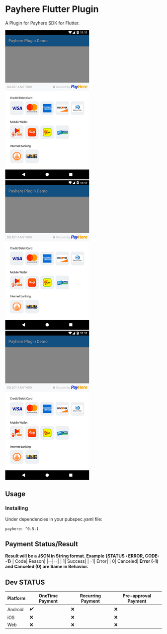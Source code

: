 # Payhere Flutter Plugin

A Plugin for Payhere SDK for Flutter.

![ScreenShot](https://raw.githubusercontent.com/SrilalS/Payhere-Flutter-Plugin/master/Docs/img/1.png?raw=true)
![ScreenShot](https://raw.githubusercontent.com/SrilalS/Payhere-Flutter-Plugin/master/Docs/img/1.png?raw=true)
![ScreenShot](https://raw.githubusercontent.com/SrilalS/Payhere-Flutter-Plugin/master/Docs/img/1.png?raw=true)

## Usage
### Installing
Under dependencies in your pubspec.yaml file:

    payhere: ^0.5.1
## Payment Status/Result

**Result will be a JSON in String format. Example  {STATUS : ERROR, CODE: -1}**
| Code| Reason|
|--|--|
| 1|  Success|
| -1|  Error|
| 0|  Canceled|
**Error (-1) and Canceled (0) are Same in Behavior.**

## Dev STATUS
| Platform| OneTime Payment| Recurring Payment | Pre-approval Payment
|--|--|--|--|
| Android |  ✔️| ❌ | ❌ | 
| iOS |  ❌| ❌ | ❌ |
| Web |  ❌| ❌ | ❌ |